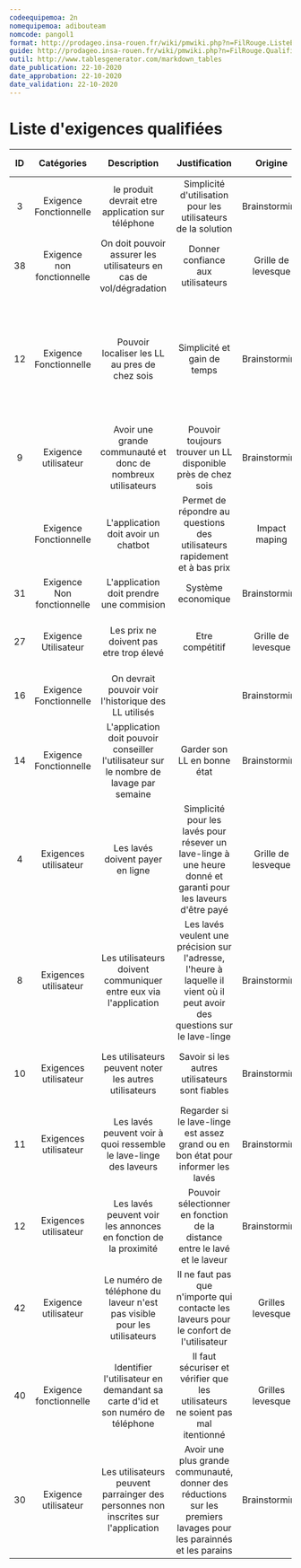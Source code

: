 ```yaml
---
codeequipemoa: 2n
nomequipemoa: adibouteam
nomcode: pangol1
format: http://prodageo.insa-rouen.fr/wiki/pmwiki.php?n=FilRouge.ListeExigencesQualifiees 
guide: http://prodageo.insa-rouen.fr/wiki/pmwiki.php?n=FilRouge.QualifierExigence
outil: http://www.tablesgenerator.com/markdown_tables
date_publication: 22-10-2020
date_approbation: 22-10-2020
date_validation: 22-10-2020
---
```


# Liste d'exigences qualifiées

| ID |          Catégories         |                                        Description                                       |                                                        Justification                                                        |       Origine      |                                                 Critères de satisfaction                                                 | Contentement MOA | Mécontentement MOA |                 Exigences Dépendantes                |     Exigences conflictuelles     |
|:--:|:---------------------------:|:----------------------------------------------------------------------------------------:|:---------------------------------------------------------------------------------------------------------------------------:|:------------------:|:------------------------------------------------------------------------------------------------------------------------:|:----------------:|:------------------:|:----------------------------------------------------:|:--------------------------------:|
|  3 |    Exigence Fonctionnelle   |                     le produit devrait etre application sur téléphone                    |                                Simplicité d'utilisation pour les utilisateurs de la solution                                |    Brainstorming   |                                        On peut utiliser le produit sur Androit/ios                                       |         2        |          5         |                      (Toutes ??)                     |            (Aucune ??)           |
| 38 |  Exigence non fonctionnelle |            On doit pouvoir assurer les utilisateurs en cas de vol/dégradation            |                                              Donner confiance aux utilisateurs                                              | Grille de levesque |                                                                                                                          |         4        |          3         |                                                      |                                  |
| 12 |   Exigence Fonctionnelle    |                       Pouvoir localiser les LL au pres de chez sois                      |                                                 Simplicité et gain de temps                                                 |    Brainstorming   | L'application dispose d'un carte avec les LL présent et disponible, ainsi que du temps de trajet depuis sa localisation  |         4        |          5         | chercher sur un moteur de recherche par localisation |                                  |
|  9 |    Exigence utilisateur     |               Avoir une grande communauté et donc de nombreux utilisateurs               |                                 Pouvoir toujours trouver un LL disponible près de chez sois                                 |    Brainstorming   |                                                                                                                          |         4        |          5         |                                                      |                                  |
|    |   Exigence Fonctionnelle    |                           L'application doit avoir un chatbot                            |                          Permet de répondre au questions des utilisateurs rapidement et à bas prix                          |   Impact maping    |                           Le chatbot doit pouvoir répondre aux questions les plus fréquentes.                            |                  |                    |                                                      |                                  |
| 31 | Exigence Non fonctionnelle  |                         L'application doit prendre une commision                         |                                                     Système economique                                                      |    Brainstorming   |                                                                                                                          |                  |                    |                 Systeme de paiement                  |             Prix bas             |
| 27 |    Exigence Utilisateur     |                         Les prix ne doivent pas etre trop élevé                          |                                                       Etre compétitif                                                       | Grille de levesque |                                        Prix doit etre Inférieur au prix en laverie                                       |         3        |          2         |                                                      |                                  |
| 16 |   Exigence Fonctionnelle    |                   On devrait pouvoir voir l'historique des LL utilisés                   |                                                                                                                             |    Brainstorming   |                                        L'application posséde un menu d'historique                                        |         4        |          4         |                                                      |                                  |
| 14 |   Exigence Fonctionnelle    | L'application doit pouvoir conseiller l'utilisateur sur le nombre de lavage par semaine  |                                                 Garder son LL en bonne état                                                 |    Brainstorming   |                                                                                                                          |         1        |          1         |               Connaitre le type de LL                | Avoir beaucoup de LL disponible  |
|  4 |    Exigences utilisateur    |                             Les lavés doivent payer en ligne                             |        Simplicité pour les lavés pour résever un lave-linge à une heure donné et garanti pour les laveurs d'être payé       | Grille de lesveque |                                Payer par carte bleu / paypal directement sur l'application                               |         2        |          5         |                                                      |                                  |
|  8 |    Exigences utilisateur    |             Les utilisateurs doivent communiquer entre eux via l'application             | Les lavés veulent une précision sur l'adresse, l'heure à laquelle il vient où il peut avoir des questions sur le lave-linge |    Brainstorming   |                                    Système de messagerie sur l'application fonctionnel                                   |         4        |          4         |                                                      |                                  |
| 10 |    Exigences utilisateur    |                  Les utilisateurs peuvent noter les autres utilisateurs                  |                                        Savoir si les autres utilisateurs sont fiables                                       |    Brainstorming   |                                  Système de notation sur le profil de chaque utilisateur                                 |         4        |          3         |                                                      |                                  |
| 11 |    Exigences utilisateur    |             Les lavés peuvent voir à quoi ressemble le lave-linge des laveurs            |                       Regarder si le lave-linge est assez grand ou en bon état pour informer les lavés                      |    Brainstorming   |                                              Photo disponible sur l'annonce                                              |         4        |          3         |                                                      |                                  |
| 12 |    Exigences utilisateur    |              Les lavés peuvent voir les annonces en fonction de la proximité             |                          Pouvoir sélectionner en fonction de la distance entre le lavé et le laveur                         |    Brainstorming   |                                   Pouvoir trier les annonces en fonction de la distance                                  |         3        |          4         |                                                      |                                  |
| 42 |    Exigence utilisateur     |         Le numéro de téléphone du laveur n'est pas visible pour les utilisateurs         |                    Il ne faut pas que n'importe qui contacte les laveurs pour le confort de l'utilisateur                   |  Grilles levesque  |                                     Numéro de téléphone non affiché sur l'application                                    |         3        |          5         |                                                      |                                  |
| 40 |    Exigence fonctionnelle   |      Identifier l'utilisateur en demandant sa carte d'id et son numéro de téléphone      |                       Il faut sécuriser et vérifier que les utilisateurs ne soient pas mal itentionné                       |  Grilles levesque  |                                           Vérification avant création du compte                                          |         2        |          4         |                                                      |                                  |
| 30 |    Exigence utilisateur     |     Les utilisateurs peuvent parrainger des personnes non inscrites sur l'application    |      Avoir une plus grande communauté, donner des réductions sur les premiers lavages pour les parainnés et les parains     |    Brainstorming   |                             Un code de parainnage valide à fournir pour les futurs parainnés                             |         4        |          2         |                                                      |                                  |
